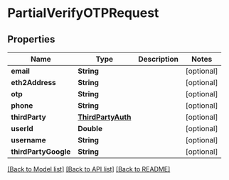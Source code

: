 # PartialVerifyOTPRequest

## Properties
Name | Type | Description | Notes
------------ | ------------- | ------------- | -------------
**email** | **String** |  | [optional] 
**eth2Address** | **String** |  | [optional] 
**otp** | **String** |  | [optional] 
**phone** | **String** |  | [optional] 
**thirdParty** | [**ThirdPartyAuth**](ThirdPartyAuth.md) |  | [optional] 
**userId** | **Double** |  | [optional] 
**username** | **String** |  | [optional] 
**thirdPartyGoogle** | **String** |  | [optional] 

[[Back to Model list]](../README.md#documentation-for-models) [[Back to API list]](../README.md#documentation-for-api-endpoints) [[Back to README]](../README.md)


